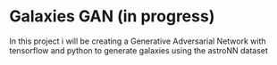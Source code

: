 # Galaxies GAN (in progress)
In this project i will be creating a Generative Adversarial Network with tensorflow and python to generate galaxies using the astroNN dataset

